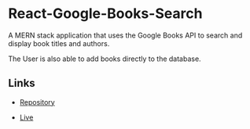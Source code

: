 # React-Google-Books-Search

A MERN stack application that uses the Google Books API to search and display book titles and authors.

The User is also able to add books directly to the database.

## Links
* [Repository](https://github.com/The-Chioma/React-Google-Books-Search)

* [Live]()